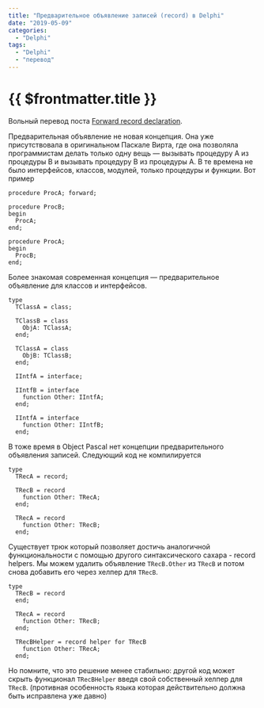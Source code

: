 ```yaml
---
title: "Предварительное объявление записей (record) в Delphi"
date: "2019-05-09"
categories: 
  - "Delphi"
tags: 
  - "Delphi"
  - "перевод"
---
```


# {{ $frontmatter.title }}

Вольный перевод поста [Forward record declaration](https://www.thedelphigeek.com/2017/03/forward-record-declaration.html).

Предварительная объявление не новая концепция. Она уже присутствовала в оригинальном Паскале Вирта, где она позволяла программистам делать только одну вещь — вызывать процедуру A из процедуры B и вызывать процедуру B из процедуры A. В те времена не было интерфейсов, классов, модулей, только процедуры и функции. Вот пример

```delphi
procedure ProcA; forward;

procedure ProcB;
begin
  ProcA;
end;

procedure ProcA;
begin
  ProcB;
end;
```

Более знакомая современная концепция — предварительное объявление для классов и интерфейсов.

```delphi
type
  TClassA = class;

  TClassB = class
    ObjA: TClassA;
  end;

  TClassA = class
    ObjB: TClassB;
  end;

  IIntfA = interface;

  IIntfB = interface
    function Other: IIntfA;
  end;

  IIntfA = interface
    function Other: IIntfB;
  end;
```

В тоже время в Object Pascal нет концепции предварительного объявления записей. Следующий код не компилируется

```delphi
type
  TRecA = record;

  TRecB = record
    function Other: TRecA;
  end;

  TRecA = record
    function Other: TRecB;
  end;
```

Существует трюк который позволяет достичь аналогичной функциональности с помощью другого синтаксического сахара - record helpers. Мы можем удалить объявление `TRecB.Other` из `TRecB` и потом снова добавить его через хелпер для `TRecB`.

```delphi
type
  TRecB = record
  end;

  TRecA = record
    function Other: TRecB;
  end;

  TRecBHelper = record helper for TRecB
    function Other: TRecA;
  end;
```

Но помните, что это решение менее стабильно: другой код может скрыть функционал `TRecBHelper` введя свой собственный хелпер для `TRecB`. (противная особенность языка которая действительно должна быть исправлена уже давно)
